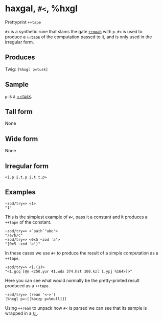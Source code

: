 haxgal, `#<`, %hxgl
============================

Prettyprint `++tape`

`#<` is a synthetic rune that slams the gate [`++noah`]() with `p`. `#<`
is used to produce a [`++tape`]() of the computation passed to it, and
is only used in the irregular form.

Produces
--------

Twig: `[%hxgl p=tusk]`

Sample
------

`p` is a [++tusk]().

Tall form
---------

None

Wide form
---------

None

Irregular form
--------------

    <i.p i.t.p i.t.t.p>

Examples
--------

    ~zod/try=> <1>
    "1"

This is the simplest example of `#<`, pass it a constant and it produces
a `++tape` of the constant.

    ~zod/try=> <`path`"abc">
    "/a/b/c"
    ~zod/try=> <0x5 ~zod 'a'>
    "[0x5 ~zod 'a']"

In these cases we use `#<` to produce the result of a simple computation
as a `++tape`.

    ~zod/try=> <|.(1)>
    "<1.gcq [@n <250.yur 41.wda 374.hzt 100.kzl 1.ypj %164>]>"

Here you can see what would normally be the pretty-printed result
produced as a `++tape`.

    ~zod/try=> (ream '<~>')
    [%hxgl p=~[[%bczp p=%null]]]

Using `++ream` to unpack how `#<` is parsed we can see that its sample
is wrapped in a [`$!`]().
